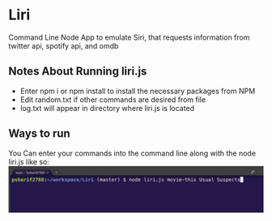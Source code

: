 # Liri

Command Line Node App to emulate Siri, that requests information from twitter api, spotify api, and omdb

## Notes About Running liri.js 
 * Enter npm i or npm install to install the necessary packages from NPM
 * Edit random.txt if other commands are desired from file
 * log.txt will appear in directory where liri.js is located

## Ways to run 
 
 You Can enter your commands into the command line along with the node liri.js like so:
 ![cli snippet](/README_images/commandLine.png)



